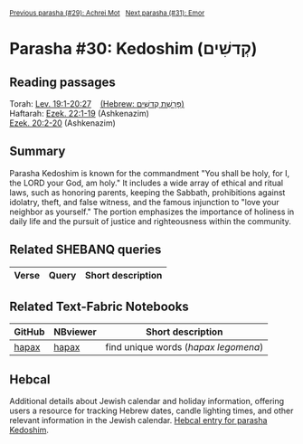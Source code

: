 <sup><a href="../29%20-%20Achrei%20Mot">Previous parasha (#29): Achrei Mot</a> &nbsp;&nbsp;<a href="../31%20-%20Emor">Next parasha (#31): Emor</a></sup>

# Parasha #30: Kedoshim (קְדשִׁים)

## Reading passages

Torah: [Lev. 19:1-20:27](https://www.stepbible.org/?q=version=NASB2020|reference=Lev.19:1-20:27&options=HNVUG) &nbsp;&nbsp; [(Hebrew: פָּרָשַׁת קְדשִׁים)](https://tikkun.io/#/p/kedoshim)<br>
Haftarah: 
[Ezek. 22:1-19](https://www.stepbible.org/?q=version=NASB2020|reference=Eze.22:1-19&options=HNVUG) (Ashkenazim)<br>
[Ezek. 20:2-20](https://www.stepbible.org/?q=version=NASB2020|reference=Eze.20:2-20&options=HNVUG) (Ashkenazim)<br>

## Summary

Parasha Kedoshim is known for the commandment "You shall be holy, for I, the LORD your God, am holy." It includes a wide array of ethical and ritual laws, such as honoring parents, keeping the Sabbath, prohibitions against idolatry, theft, and false witness, and the famous injunction to "love your neighbor as yourself." The portion emphasizes the importance of holiness in daily life and the pursuit of justice and righteousness within the community​​.

## Related SHEBANQ queries

Verse | Query | Short description
--- | --- | --- 



## Related Text-Fabric Notebooks

GitHub | NBviewer | Short description
---|---|---
[hapax](hapax.ipynb) | [hapax](https://nbviewer.org/github/tonyjurg/Parashot/blob/main/WeeklyParasha/30%20-%20Kedoshim/hapax.ipynb)| find unique words (*hapax legomena*)

## Hebcal

Additional details about Jewish calendar and holiday information, offering users a resource for tracking Hebrew dates, candle lighting times, and other relevant information in the Jewish calendar. [Hebcal entry for parasha Kedoshim](https://www.hebcal.com/sedrot/kedoshim).

